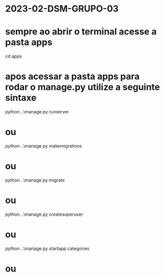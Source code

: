 # 2023-02-DSM-GRUPO-03

# sempre ao abrir o terminal acesse a pasta apps

cd apps

# apos acessar a pasta apps para rodar o manage.py utilize a seguinte sintaxe

python ..\manage.py runserver

# ou 

python ..\manage.py makemigrations

# ou 

python ..\manage.py migrate

# ou

python ..\manage.py createsuperuser

# ou

python ..\manage.py startapp categories

# ou

